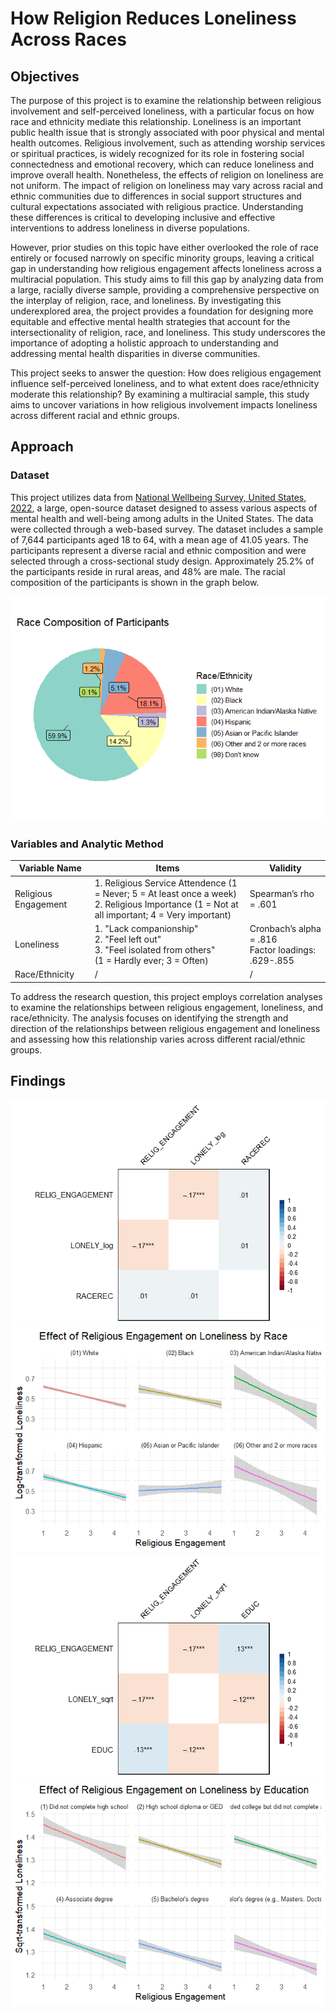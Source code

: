 # How Religion Reduces Loneliness Across Races

## Objectives
The purpose of this project is to examine the relationship between religious involvement and self-perceived loneliness, with a particular focus on how race and ethnicity mediate this relationship. Loneliness is an important public health issue that is strongly associated with poor physical and mental health outcomes. Religious involvement, such as attending worship services or spiritual practices, is widely recognized for its role in fostering social connectedness and emotional recovery, which can reduce loneliness and improve overall health. Nonetheless, the effects of religion on loneliness are not uniform. The impact of religion on loneliness may vary across racial and ethnic communities due to differences in social support structures and cultural expectations associated with religious practice. Understanding these differences is critical to developing inclusive and effective interventions to address loneliness in diverse populations.

However, prior studies on this topic have either overlooked the role of race entirely or focused narrowly on specific minority groups, leaving a critical gap in understanding how religious engagement affects loneliness across a multiracial population. This study aims to fill this gap by analyzing data from a large, racially diverse sample, providing a comprehensive perspective on the interplay of religion, race, and loneliness. By investigating this underexplored area, the project provides a foundation for designing more equitable and effective mental health strategies that account for the intersectionality of religion, race, and loneliness. This study underscores the importance of adopting a holistic approach to understanding and addressing mental health disparities in diverse communities.
  
This project seeks to answer the question: How does religious engagement influence self-perceived loneliness, and to what extent does race/ethnicity moderate this relationship? By examining a multiracial sample, this study aims to uncover variations in how religious involvement impacts loneliness across different racial and ethnic groups.

## Approach
### Dataset
This project utilizes data from [National Wellbeing Survey, United States, 2022](https://www.icpsr.umich.edu/web/ICPSR/studies/38964/summary), a large, open-source dataset designed to assess various aspects of mental health and well-being among adults in the United States. The data were collected through a web-based survey. The dataset includes a sample of 7,644 participants aged 18 to 64, with a mean age of 41.05 years. The participants represent a diverse racial and ethnic composition and were selected through a cross-sectional study design. Approximately 25.2% of the participants reside in rural areas, and 48% are male. The racial composition of the participants is shown in the graph below.
  
![Pie chart of participants' racial composition](MyProject_files/figure-gfm/unnamed-chunk-2-1.png)
  
### Variables and Analytic Method
| Variable Name | Items | Validity |
| --- | --- | --- |
| Religious Engagement | 1. Religious Service Attendence (1 = Never; 5 = At least once a week) <br> 2. Religious Importance (1 = Not at all important; 4 = Very important) | Spearman’s rho = .601 |
| Loneliness | 1. "Lack companionship" <br> 2. "Feel left out" <br> 3. "Feel isolated from others" <br> (1 = Hardly ever; 3 = Often) | Cronbach’s alpha = .816 <br> Factor loadings: .629-.855 |
| Race/Ethnicity | / | / |

To address the research question, this project employs correlation analyses to examine the relationships between religious engagement, loneliness, and race/ethnicity. The analysis focuses on identifying the strength and direction of the relationships between religious engagement and loneliness and assessing how this relationship varies across different racial/ethnic groups.

## Findings
![Correlation Matrix RLR](MyProject_files/figure-gfm/unnamed-chunk-6-1.png)
![Line Graph RLR](MyProject_files/figure-gfm/unnamed-chunk-10-4.png)
![Correlation Matrix RLE](MyProject_files/figure-gfm/unnamed-chunk-9-1.png)
![Line Graph RLE](MyProject_files/figure-gfm/unnamed-chunk-9-2.png)
